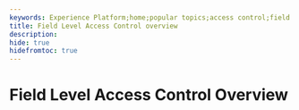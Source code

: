 ```yaml
---
keywords: Experience Platform;home;popular topics;access control;field level access control;FLAC
title: Field Level Access Control overview
description:
hide: true
hidefromtoc: true
---
```


# Field Level Access Control Overview